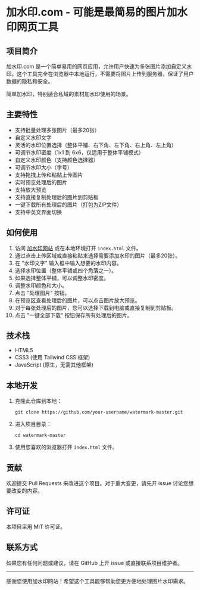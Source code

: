 # 加水印.com - 可能是最简易的图片加水印网页工具

## 项目简介

加水印.com 是一个简单易用的网页应用，允许用户快速为多张图片添加自定义水印。这个工具完全在浏览器中本地运行，不需要将图片上传到服务器，保证了用户数据的隐私和安全。

简单加水印，特别适合私域的素材加水印使用的场景。

## 主要特性

- 支持批量处理多张图片（最多20张）
- 自定义水印文字
- 灵活的水印位置选择（整体平铺、右下角、左下角、右上角、左上角）
- 可调节水印密度（1x1 到 6x6，仅适用于整体平铺模式）
- 自定义水印颜色（支持颜色选择器）
- 可调节水印大小（字号）
- 支持拖拽上传和粘贴上传图片
- 实时预览处理后的图片
- 支持放大预览
- 支持直接复制处理后的图片到剪贴板
- 一键下载所有处理后的图片（打包为ZIP文件）
- 支持中英文界面切换

## 如何使用

1. 访问 [加水印网站](https://jiashuiyin.com) 或在本地环境打开 `index.html` 文件。
2. 通过点击上传区域或直接粘贴来选择需要添加水印的图片（最多20张）。
3. 在 "水印文字" 输入框中输入想要的水印内容。
4. 选择水印位置（整体平铺或四个角落之一）。
5. 如果选择整体平铺，可以调整水印密度。
6. 调整水印颜色和大小。
7. 点击 "处理图片" 按钮。
8. 在预览区查看处理后的图片，可以点击图片放大预览。
9. 对于每张处理后的图片，您可以选择下载到电脑或直接复制到剪贴板。
10. 点击 "一键全部下载" 按钮保存所有处理后的图片。

## 技术栈

- HTML5
- CSS3 (使用 Tailwind CSS 框架)
- JavaScript (原生，无需其他框架)

## 本地开发

1. 克隆此仓库到本地：
   ```
   git clone https://github.com/your-username/watermark-master.git
   ```
2. 进入项目目录：
   ```
   cd watermark-master
   ```
3. 使用您喜欢的浏览器打开 `index.html` 文件。

## 贡献

欢迎提交 Pull Requests 来改进这个项目。对于重大变更，请先开 issue 讨论您想要改变的内容。

## 许可证

本项目采用 MIT 许可证。

## 联系方式

如果您有任何问题或建议，请在 GitHub 上开 issue 或直接联系项目维护者。

---

感谢您使用加水印网站！希望这个工具能够帮助您更方便地处理图片水印需求。
